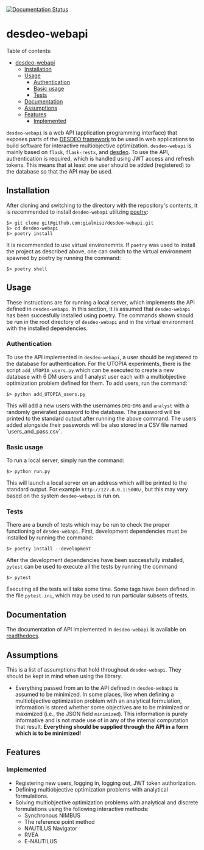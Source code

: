 [![Documentation Status](https://readthedocs.org/projects/desdeo-restful/badge/?version=latest)](https://desdeo-restful.readthedocs.io/en/latest/?badge=latest)

# desdeo-webapi

Table of contents:

- [desdeo-webapi](#desdeo-webapi)
  - [Installation](#installation)
  - [Usage](#usage)
    - [Authentication](#authentication)
    - [Basic usage](#basic-usage)
    - [Tests](#tests)
  - [Documentation](#documentation)
  - [Assumptions](#assumptions)
  - [Features](#features)
    - [Implemented](#implemented)

`desdeo-webapi` is a web API (application programming interface) that exposes parts of the
[DESDEO framework](https://desdeo.it.jyu.fi/)
to be used in web applications
to build software for interactive multiobjective optimization. `desdeo-webapi` is mainly based on `flask`, `flask-restx`,
and [desdeo](https://github.com/industrial-optimization-group/DESDEO).
To use the API, authentication is required, which is handled using JWT access and refresh tokens. This means that
at least one user should be added (registered) to the database so that the API may be used.

## Installation

After cloning and switching to the directory with the repository's contents, it
is recommended to install `desdeo-webapi` utilizing
[poetry](https://python-poetry.org/):

```
$> git clone git@github.com:gialmisi/desdeo-webapi.git
$> cd desdeo-webapi
$> poetry install
```

It is recommended to use virtual environemnts. If `poetry` was used to install the project
as described above, one can switch to the virtual environment spawned by poetry by running the
command:

```
$> poetry shell
```

## Usage

These instructions are for running a local server, which implements the API defined in `desdeo-webapi`.
In this section, it is assumed that `desdeo-webapi` has been succesfully installed using poetry. The commands
shown should be run in the root directory of `desdeo-webapi` and in the virtual environment with the
installed dependencies.

### Authentication

To use the API implemented in `desdeo-webapi`, a user should be registered to
the database for authentication. For the UTOPIA experiments, there
is the script `add_UTOPIA_users.py` which can be executed to create a new database with 6 DM users and 1 analyst user each with
a multiobjective optimization problem defined for them. To add users, run the command:

```
$> python add_UTOPIA_users.py
```

This will add a new users with the usernames `DM1`-`DM6` and `analyst` with a randomly generated password to the database. The password
will be printed to the standard output after running the above command. The users added
alongside their passwords will be also stored in a CSV file named 'users_and_pass.csv`.

### Basic usage

To run a local server, simply run the command:

```
$> python run.py
```

This will launch a local server on an address which will be printed to the standard output. For example
`http://127.0.0.1:5000/`, but this may vary based on the system `desdeo-webapi` is run on.

### Tests

There are a bunch of tests which may be run to check the proper functioning of `desdeo-webapi`. First, development
dependencies must be installed by running the command:

```
$> poetry install --development
```

After the development dependencies have been successfully installed, `pytest` can be used to execute all the tests
by running the command

```
$> pytest
```

Executing all the tests will take some time. Some tags have been defined in the file `pytest.ini`, which may be used
to run particular subsets of tests.

## Documentation

The documentation of API implemented in `desdeo-webapi` is available on [readthedocs](https://desdeo-restful.readthedocs.io/en/latest/?badge=latest).

## Assumptions

This is a list of assumptions that hold throughout `desdeo-webapi`. They should be kept in mind when using the library.

- Everything passed from an to the API defined in `desdeo-webapi` is assumed to
  be minimized. In some places, like when defining a multiobjective optimization
  problem with an analytical formulation, information is stored whether some
  objectives are to be minimized or maximized (i.e., the JSON field `minimized`).
  This information is purely informative and is not made use of in any of the
  internal computation that result. **Everything should be supplied through the
  API in a form which is to be minimized!**

## Features

### Implemented

- Registering new users, logging in, logging out, JWT token authorization.
- Defining multiobjective optimization problems with analytical formulations.
- Solving multiobjective optimization problems with analytical and discrete formulations using the following interactive methods:
  - Synchronous NIMBUS
  - The reference point method
  - NAUTILUS Navigator
  - RVEA
  - E-NAUTILUS
